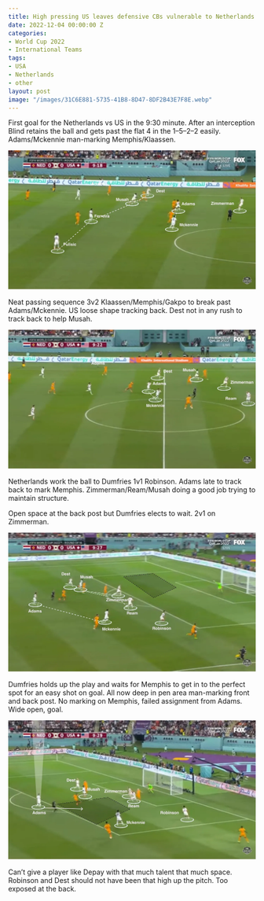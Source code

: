 ```yaml
---
title: High pressing US leaves defensive CBs vulnerable to Netherlands’ counter-attack
date: 2022-12-04 00:00:00 Z
categories:
- World Cup 2022
- International Teams
tags:
- USA
- Netherlands
- other
layout: post
image: "/images/31C6E881-5735-41B8-8D47-8DF2B43E7F8E.webp"
---
```


First goal for the Netherlands vs US in the 9:30 minute. After an interception Blind retains the ball and gets past the flat 4 in the 1–5–2–2 easily. Adams/Mckennie man-marking Memphis/Klaassen.

![](/images/31C6E881-5735-41B8-8D47-8DF2B43E7F8E.webp)

Neat passing sequence 3v2 Klaassen/Memphis/Gakpo to break past Adams/Mckennie. US loose shape tracking back. Dest not in any rush to track back to help Musah.


![](/images/383E1B63-FA63-4EDC-8072-4A221D3BF76C.webp)

Netherlands work the ball to Dumfries 1v1 Robinson. Adams late to track back to mark Memphis. Zimmerman/Ream/Musah doing a good job trying to maintain structure.

Open space at the back post but Dumfries elects to wait. 2v1 on Zimmerman.

![](/images/F04963A4-396B-4E84-872E-E9B17D1C3B18.webp)

Dumfries holds up the play and waits for Memphis to get in to the perfect spot for an easy shot on goal. All now deep in pen area man-marking front and back post. No marking on Memphis, failed assignment from Adams. Wide open, goal.

![](/images/F2AE2523-6E7C-49CC-832B-12776B255AC0.webp) 

Can’t give a player like Depay with that much talent that much space. Robinson and Dest should not have been that high up the pitch. Too exposed at the back.
